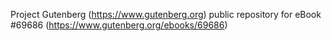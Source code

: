 Project Gutenberg (https://www.gutenberg.org) public repository for
eBook #69686 (https://www.gutenberg.org/ebooks/69686)
